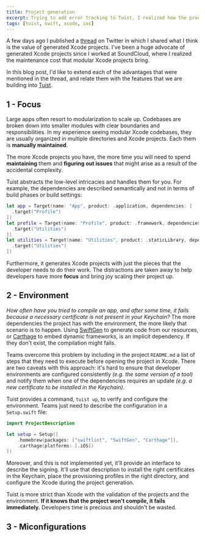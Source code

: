 ```yaml
---
title: Project generation
excerpt: Trying to add error tracking to Tuist, I realized how the process is not very straightforward. This blog post describes the process that I followed to help other Swift developers add error tracking to their CLI tools.
tags: [tuist, swift, xcode, ios]
---
```


A few days ago I published a [thread](https://twitter.com/pedropbuendia/status/1153252000685072384) on Twitter in which I shared what I think is the value of generated Xcode projects.
I've been a huge advocate of generated Xcode projects since I worked at SoundCloud, 
where I realized the maintenance cost that modular Xcode projects bring.

In this blog post, 
I'd like to extend each of the advantages that were mentioned in the thread,
and relate them with the features that we are building into [Tuist](https://tuist.io).

## 1 - Focus

Large apps often resort to modularization to scale up.
Codebases are broken down into smaller modules with clear boundaries and responsibilities. 
In my experience seeing modular Xcode codebases, 
they are usually organized in multiple directories and Xcode projects.
Each them is **manually maintained**. 

The more Xcode projects you have, 
the more time you will need to spend **maintaining** them and **figuring out issues** that might arise as a result of the accidental complexity.

Tuist abstracts the low-level intricacies and handles them for you. 
For example, 
the dependencies are described semantically and not in terms of build phases or build settings:

```swift
let app = Target(name: "App", product: .application, dependencies: [
  .target("Profile")
])
let profile = Target(name: "Profile", product: .framework, dependencies: [
  .target("Utilities")
])
let utilities = Target(name: "Utilities", product: .staticLibrary, dependencies: [
  .target("Utilities")
])
```
Furthermore,
it generates Xcode projects with just the pieces that the developer needs to do their work. 
The distractions are taken away to help developers have more **focus** and bring joy scaling their project up. 

## 2 - Environment

*How often have you tried to compile an app,
and after some time,
it fails because a necessary certificate is not present in your Keychain?*
The more dependencies the project has with the environment,
the more likely that scenario is to happen.
Using [SwiftGen](https://github.com/SwiftGen/SwiftGen) to generate code from our resources, 
or [Carthage](https://github.com/Carthage/Carthage) to embed dynamic frameworks,
is an implicit dependency.
If they don't exist,
the compilation might fails.

Teams overcome this problem by including in the project `README.md` a list of steps that they need to execute before opening the project in Xcode. There are two caveats with this approach: it's hard to ensure that developer environments are configured consistently *(e.g. the same version of  a tool)* and notify them when one of the dependencies requires an update *(e.g. a new certificate to be installed in the Keychain)*.

Tuist provides a command, 
`tuist up`,
to verify and configure the environment. 
Teams just need to describe the configuration in a `Setup.swift` file:


```swift
import ProjectDescription

let setup = Setup([
    .homebrew(packages: ["swiftlint", "SwiftGen", "Carthage"]),
    .carthage(platforms: [.iOS])
])
```

Moreover, 
and this is not implemented yet, 
it'll provide an interface to describe the signing.
It'll use that description to install the right certificates in the Keychain, 
place the provisioning profiles in the right directory, 
and configure the Xcode during the project generation.

Tuist is more strict than Xcode with the validation of the projects and the environment.
**If it knows that the project won't compile, it fails immediately.** Developers time is precious and shouldn't be wasted. 

## 3 - Miconfigurations